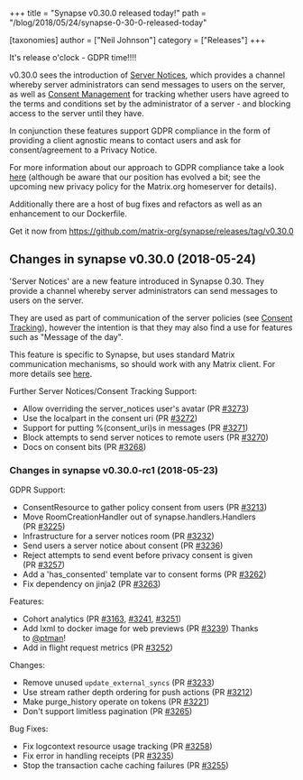 +++
title = "Synapse v0.30.0 released today!"
path = "/blog/2018/05/24/synapse-0-30-0-released-today"

[taxonomies]
author = ["Neil Johnson"]
category = ["Releases"]
+++

It's release o'clock - GDPR time!!!!

v0.30.0 sees the introduction of <a href="https://github.com/matrix-org/synapse/blob/master/docs/server_notices.md">Server Notices</a>, which provides a channel whereby server administrators can send messages to users on the server, as well as <a href="https://github.com/matrix-org/synapse/blob/master/docs/consent_tracking.md">Consent Management</a> for tracking whether users have agreed to the terms and conditions set by the administrator of a server - and blocking access to the server until they have.


In conjunction these features support GDPR compliance in the form of providing a client agnostic means to contact users and ask for consent/agreement to a Privacy Notice.

For more information about our approach to GDPR compliance take a look <a href="/blog/2018/05/08/gdpr-compliance-in-matrix/">here</a> (although be aware that our position has evolved a bit; see the upcoming new privacy policy for the Matrix.org homeserver for details).

Additionally there are a host of bug fixes and refactors as well as an enhancement to our Dockerfile.

Get it now from <a href="https://github.com/matrix-org/synapse/releases/tag/v0.30.0">https://github.com/matrix-org/synapse/releases/tag/v0.30.0</a>

## Changes in synapse v0.30.0 (2018-05-24)

'Server Notices' are a new feature introduced in Synapse 0.30. They provide a
channel whereby server administrators can send messages to users on the server.

They are used as part of communication of the server policies (see <a href="https://github.com/matrix-org/synapse/blob/master/docs/consent_tracking.md">Consent Tracking</a>),
however the intention is that they may also find a use for features such
as "Message of the day".

This feature is specific to Synapse, but uses standard Matrix communication mechanisms,
so should work with any Matrix client. For more details see <a href="https://github.com/matrix-org/synapse/blob/master/docs/server_notices.md">here</a>. <a href="https://github.com/matrix-org/synapse/blob/master/docs/server_notices.md"><code></code></a>

Further Server Notices/Consent Tracking Support:
<ul>
 	<li>Allow overriding the server_notices user's avatar (PR <a class="issue-link js-issue-link" href="https://github.com/matrix-org/synapse/pull/3273" data-error-text="Failed to load issue title" data-id="325788990" data-permission-text="Issue title is private" data-url="https://github.com/matrix-org/synapse/issues/3273">#3273</a>)</li>
 	<li>Use the localpart in the consent uri (PR <a class="issue-link js-issue-link" href="https://github.com/matrix-org/synapse/pull/3272" data-error-text="Failed to load issue title" data-id="325732749" data-permission-text="Issue title is private" data-url="https://github.com/matrix-org/synapse/issues/3272">#3272</a>)</li>
 	<li>Support for putting %(consent_uri)s in messages (PR <a class="issue-link js-issue-link" href="https://github.com/matrix-org/synapse/pull/3271" data-error-text="Failed to load issue title" data-id="325731335" data-permission-text="Issue title is private" data-url="https://github.com/matrix-org/synapse/issues/3271">#3271</a>)</li>
 	<li>Block attempts to send server notices to remote users (PR <a class="issue-link js-issue-link" href="https://github.com/matrix-org/synapse/pull/3270" data-error-text="Failed to load issue title" data-id="325706652" data-permission-text="Issue title is private" data-url="https://github.com/matrix-org/synapse/issues/3270">#3270</a>)</li>
 	<li>Docs on consent bits (PR <a class="issue-link js-issue-link" href="https://github.com/matrix-org/synapse/pull/3268" data-error-text="Failed to load issue title" data-id="325692950" data-permission-text="Issue title is private" data-url="https://github.com/matrix-org/synapse/issues/3268">#3268</a>)</li>
</ul>

### Changes in synapse v0.30.0-rc1 (2018-05-23)

GDPR Support:
<ul>
 	<li>ConsentResource to gather policy consent from users (PR <a class="issue-link js-issue-link" href="https://github.com/matrix-org/synapse/pull/3213" data-error-text="Failed to load issue title" data-id="322329950" data-permission-text="Issue title is private" data-url="https://github.com/matrix-org/synapse/issues/3213">#3213</a>)</li>
 	<li>Move RoomCreationHandler out of synapse.handlers.Handlers (PR <a class="issue-link js-issue-link" href="https://github.com/matrix-org/synapse/pull/3225" data-error-text="Failed to load issue title" data-id="323966891" data-permission-text="Issue title is private" data-url="https://github.com/matrix-org/synapse/issues/3225">#3225</a>)</li>
 	<li>Infrastructure for a server notices room (PR <a class="issue-link js-issue-link" href="https://github.com/matrix-org/synapse/pull/3232" data-error-text="Failed to load issue title" data-id="324110323" data-permission-text="Issue title is private" data-url="https://github.com/matrix-org/synapse/issues/3232">#3232</a>)</li>
 	<li>Send users a server notice about consent (PR <a class="issue-link js-issue-link" href="https://github.com/matrix-org/synapse/pull/3236" data-error-text="Failed to load issue title" data-id="324363121" data-permission-text="Issue title is private" data-url="https://github.com/matrix-org/synapse/issues/3236">#3236</a>)</li>
 	<li>Reject attempts to send event before privacy consent is given (PR <a class="issue-link js-issue-link" href="https://github.com/matrix-org/synapse/pull/3257" data-error-text="Failed to load issue title" data-id="325182001" data-permission-text="Issue title is private" data-url="https://github.com/matrix-org/synapse/issues/3257">#3257</a>)</li>
 	<li>Add a 'has_consented' template var to consent forms (PR <a class="issue-link js-issue-link" href="https://github.com/matrix-org/synapse/pull/3262" data-error-text="Failed to load issue title" data-id="325308498" data-permission-text="Issue title is private" data-url="https://github.com/matrix-org/synapse/issues/3262">#3262</a>)</li>
 	<li>Fix dependency on jinja2 (PR <a class="issue-link js-issue-link tooltipped tooltipped-ne" href="https://github.com/matrix-org/synapse/pull/3263" data-error-text="Failed to load issue title" data-id="325308826" data-permission-text="Issue title is private" aria-label="#3263, Fix dependency on jinja2">#3263</a>)</li>
</ul>
Features:
<ul>
 	<li>Cohort analytics (PR <a class="issue-link js-issue-link" href="https://github.com/matrix-org/synapse/pull/3163" data-error-text="Failed to load issue title" data-id="319174463" data-permission-text="Issue title is private" data-url="https://github.com/matrix-org/synapse/issues/3163">#3163</a>, <a class="issue-link js-issue-link" href="https://github.com/matrix-org/synapse/pull/3241" data-error-text="Failed to load issue title" data-id="324442563" data-permission-text="Issue title is private" data-url="https://github.com/matrix-org/synapse/issues/3241">#3241</a>, <a class="issue-link js-issue-link" href="https://github.com/matrix-org/synapse/pull/3251" data-error-text="Failed to load issue title" data-id="324872139" data-permission-text="Issue title is private" data-url="https://github.com/matrix-org/synapse/issues/3251">#3251</a>)</li>
 	<li>Add lxml to docker image for web previews (PR <a class="issue-link js-issue-link" href="https://github.com/matrix-org/synapse/pull/3239" data-error-text="Failed to load issue title" data-id="324408394" data-permission-text="Issue title is private" data-url="https://github.com/matrix-org/synapse/issues/3239">#3239</a>) Thanks to <a class="user-mention" href="https://github.com/ptman" data-hovercard-user-id="24669" data-octo-click="hovercard-link-click" data-octo-dimensions="link_type:self" aria-describedby="hovercard-aria-description">@ptman</a>!</li>
 	<li>Add in flight request metrics (PR <a class="issue-link js-issue-link" href="https://github.com/matrix-org/synapse/pull/3252" data-error-text="Failed to load issue title" data-id="324955805" data-permission-text="Issue title is private" data-url="https://github.com/matrix-org/synapse/issues/3252">#3252</a>)</li>
</ul>
Changes:
<ul>
 	<li>Remove unused <code>update_external_syncs</code> (PR <a class="issue-link js-issue-link" href="https://github.com/matrix-org/synapse/pull/3233" data-error-text="Failed to load issue title" data-id="324114741" data-permission-text="Issue title is private" data-url="https://github.com/matrix-org/synapse/issues/3233">#3233</a>)</li>
 	<li>Use stream rather depth ordering for push actions (PR <a class="issue-link js-issue-link" href="https://github.com/matrix-org/synapse/pull/3212" data-error-text="Failed to load issue title" data-id="322319018" data-permission-text="Issue title is private" data-url="https://github.com/matrix-org/synapse/issues/3212">#3212</a>)</li>
 	<li>Make purge_history operate on tokens (PR <a class="issue-link js-issue-link" href="https://github.com/matrix-org/synapse/pull/3221" data-error-text="Failed to load issue title" data-id="323268684" data-permission-text="Issue title is private" data-url="https://github.com/matrix-org/synapse/issues/3221">#3221</a>)</li>
 	<li>Don't support limitless pagination (PR <a class="issue-link js-issue-link" href="https://github.com/matrix-org/synapse/pull/3265" data-error-text="Failed to load issue title" data-id="325389253" data-permission-text="Issue title is private" data-url="https://github.com/matrix-org/synapse/issues/3265">#3265</a>)</li>
</ul>
Bug Fixes:
<ul>
 	<li>Fix logcontext resource usage tracking (PR <a class="issue-link js-issue-link" href="https://github.com/matrix-org/synapse/pull/3258" data-error-text="Failed to load issue title" data-id="325229997" data-permission-text="Issue title is private" data-url="https://github.com/matrix-org/synapse/issues/3258">#3258</a>)</li>
 	<li>Fix error in handling receipts (PR <a class="issue-link js-issue-link tooltipped tooltipped-ne" href="https://github.com/matrix-org/synapse/pull/3235" data-error-text="Failed to load issue title" data-id="324313546" data-permission-text="Issue title is private" aria-label="#3235, Fix error in handling receipts">#3235</a>)</li>
 	<li>Stop the transaction cache caching failures (PR <a class="issue-link js-issue-link" href="https://github.com/matrix-org/synapse/pull/3255" data-error-text="Failed to load issue title" data-id="324972872" data-permission-text="Issue title is private" data-url="https://github.com/matrix-org/synapse/issues/3255">#3255</a>)</li>
</ul>
